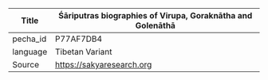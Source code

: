 |Title | Śāriputras biographies of Virupa, Goraknātha and Golenāthā 
| --- | --- 
|pecha_id | P77AF7DB4
|language | Tibetan Variant
|Source | https://sakyaresearch.org